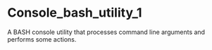 # Console_bash_utility_1
A BASH console utility that processes command line arguments and performs some actions.
